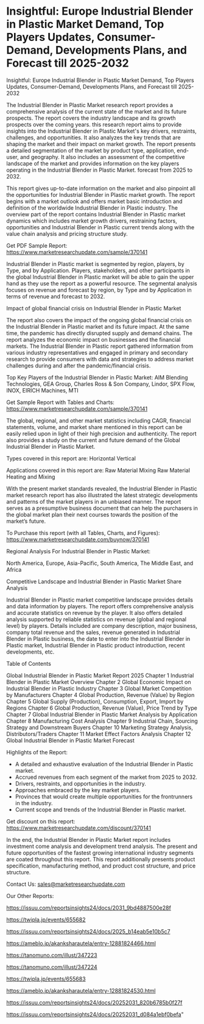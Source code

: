# Insightful: Europe Industrial Blender in Plastic Market Demand, Top Players Updates, Consumer-Demand, Developments Plans, and Forecast till 2025-2032
Insightful: Europe Industrial Blender in Plastic Market Demand, Top Players Updates, Consumer-Demand, Developments Plans, and Forecast till 2025-2032

The Industrial Blender in Plastic Market research report provides a comprehensive analysis of the current state of the market and its future prospects. The report covers the industry landscape and its growth prospects over the coming years. this research report aims to provide insights into the Industrial Blender in Plastic Market's key drivers, restraints, challenges, and opportunities. It also analyzes the key trends that are shaping the market and their impact on market growth. The report presents a detailed segmentation of the market by product type, application, end-user, and geography. It also includes an assessment of the competitive landscape of the market and provides information on the key players operating in the Industrial Blender in Plastic Market. forecast from 2025 to 2032.

This report gives up-to-date information on the market and also pinpoint all the opportunities for Industrial Blender in Plastic market growth. The report begins with a market outlook and offers market basic introduction and definition of the worldwide Industrial Blender in Plastic industry. The overview part of the report contains Industrial Blender in Plastic market dynamics which includes market growth drivers, restraining factors, opportunities and Industrial Blender in Plastic current trends along with the value chain analysis and pricing structure study.

Get PDF Sample Report: https://www.marketresearchupdate.com/sample/370141

Industrial Blender in Plastic market is segmented by region, players, by Type, and by Application. Players, stakeholders, and other participants in the global Industrial Blender in Plastic market will be able to gain the upper hand as they use the report as a powerful resource. The segmental analysis focuses on revenue and forecast by region, by Type and by Application in terms of revenue and forecast to 2032.

Impact of global financial crisis on Industrial Blender in Plastic Market

The report also covers the impact of the ongoing global financial crisis on the Industrial Blender in Plastic market and its future impact. At the same time, the pandemic has directly disrupted supply and demand chains. The report analyzes the economic impact on businesses and the financial markets. The Industrial Blender in Plastic report gathered information from various industry representatives and engaged in primary and secondary research to provide consumers with data and strategies to address market challenges during and after the pandemic/financial crisis.

Top Key Players of the Industrial Blender in Plastic Market:
AIM Blending Technologies, GEA Group, Charles Ross & Son Company, Lindor, SPX Flow, INOX, EIRICH Machines, MTI


Get Sample Report with Tables and Charts: https://www.marketresearchupdate.com/sample/370141

The global, regional, and other market statistics including CAGR, financial statements, volume, and market share mentioned in this report can be easily relied upon in light of their high precision and authenticity. The report also provides a study on the current and future demand of the Global Industrial Blender in Plastic Market.

Types covered in this report are:
Horizontal
Vertical


Applications covered in this report are:
Raw Material Mixing
Raw Material Heating and Mixing


With the present market standards revealed, the Industrial Blender in Plastic market research report has also illustrated the latest strategic developments and patterns of the market players in an unbiased manner. The report serves as a presumptive business document that can help the purchasers in the global market plan their next courses towards the position of the market’s future.

To Purchase this report (with all Tables, Charts, and Figures): https://www.marketresearchupdate.com/buynow/370141

Regional Analysis For Industrial Blender in Plastic Market:

North America, Europe, Asia-Pacific, South America, The Middle East, and Africa

Competitive Landscape and Industrial Blender in Plastic Market Share Analysis

Industrial Blender in Plastic market competitive landscape provides details and data information by players. The report offers comprehensive analysis and accurate statistics on revenue by the player. It also offers detailed analysis supported by reliable statistics on revenue (global and regional level) by players. Details included are company description, major business, company total revenue and the sales, revenue generated in Industrial Blender in Plastic business, the date to enter into the Industrial Blender in Plastic market, Industrial Blender in Plastic product introduction, recent developments, etc.

Table of Contents

Global Industrial Blender in Plastic Market Report 2025
Chapter 1 Industrial Blender in Plastic Market Overview
Chapter 2 Global Economic Impact on Industrial Blender in Plastic Industry
Chapter 3 Global Market Competition by Manufacturers
Chapter 4 Global Production, Revenue (Value) by Region
Chapter 5 Global Supply (Production), Consumption, Export, Import by Regions
Chapter 6 Global Production, Revenue (Value), Price Trend by Type
Chapter 7 Global Industrial Blender in Plastic Market Analysis by Application
Chapter 8 Manufacturing Cost Analysis
Chapter 9 Industrial Chain, Sourcing Strategy and Downstream Buyers
Chapter 10 Marketing Strategy Analysis, Distributors/Traders
Chapter 11 Market Effect Factors Analysis
Chapter 12 Global Industrial Blender in Plastic Market Forecast

Highlights of the Report:

- A detailed and exhaustive evaluation of the Industrial Blender in Plastic market.
- Accrued revenues from each segment of the market from 2025 to 2032.
- Drivers, restraints, and opportunities in the industry.
- Approaches embraced by the key market players.
- Provinces that would create multiple opportunities for the frontrunners in the industry.
- Current scope and trends of the Industrial Blender in Plastic market.

Get discount on this report: https://www.marketresearchupdate.com/discount/370141

In the end, the Industrial Blender in Plastic Market report includes investment come analysis and development trend analysis. The present and future opportunities of the fastest growing international industry segments are coated throughout this report. This report additionally presents product specification, manufacturing method, and product cost structure, and price structure.

Contact Us:
sales@marketresearchupdate.com

Our Other Reports:

https://issuu.com/reportsinsights24/docs/2031_9bd4887500e28f

https://twipla.jp/events/655682

https://issuu.com/reportsinsights24/docs/2025_b14eab5e10b5c7

https://ameblo.jp/akanksharautela/entry-12881824466.html

https://tanomuno.com/illust/347223

https://tanomuno.com/illust/347224

https://twipla.jp/events/655683

https://ameblo.jp/akanksharautela/entry-12881824530.html

https://issuu.com/reportsinsights24/docs/20252031_820b6785b0f27f

https://issuu.com/reportsinsights24/docs/20252031_d084a1ebf0befa"
